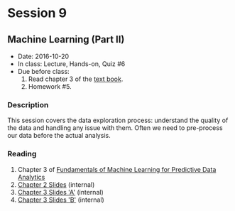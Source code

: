 # Session 9
## Machine Learning (Part II)
- Date: 2016-10-20
- In class: Lecture, Hands-on, Quiz #6
- Due before class:
    1. Read chapter 3 of the [text book](https://mitpress.mit.edu/books/fundamentals-machine-learning-predictive-data-analytics).
    2. Homework #5.

### Description
This session covers the data exploration process: understand the quality of the data
and handling any issue with them. Often we need to pre-process our data before the actual analysis.

### Reading
1. Chapter 3 of [Fundamentals of Machine Learning for Predictive Data Analytics](https://mitpress.mit.edu/books/fundamentals-machine-learning-predictive-data-analytics)
2. [Chapter 2 Slides](http://131.96.197.204/~pmolnar/mlbook/BookSlides_2_Data_to_Insights_to_Decisions.pdf) (internal)
3. [Chapter 3 Slides 'A'](http://131.96.197.204/~pmolnar/mlbook/BookSlides_3A_Data_Exploration.pdf) (internal)
3. [Chapter 3 Slides 'B'](http://131.96.197.204/~pmolnar/mlbook/BookSlides_3B_Data_Exploration.pdf) (internal)
